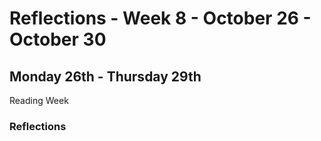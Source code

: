 Reflections - Week 8 - October 26 - October 30
===

Monday 26th - Thursday 29th
---
Reading Week

### Reflections

